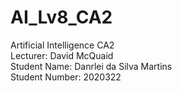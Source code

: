 # AI_Lv8_CA2
Artificial Intelligence CA2  
Lecturer: David McQuaid  
Student Name: Danrlei da Silva Martins  
Student Number: 2020322  
